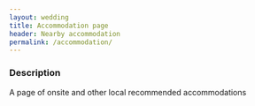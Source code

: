 ```yaml
---
layout: wedding
title: Accommodation page
header: Nearby accommodation
permalink: /accommodation/
---
```


### Description

A page of onsite and other local recommended accommodations